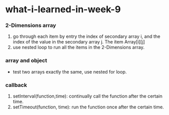 # what-i-learned-in-week-9
### 2-Dimensions array
1. go through each item by entry the index of secondary array i, and the index of the value in the secondary array j. The item Array[i][j] 
2. use nested loop to run all the items in the 2-Dimensions array.

### array and object
- test two arrays exactly the same, use nested for loop.

### callback
1. setInterval(function,time): continually call the function after the certain time.
2. setTimeout(function, time): run the function once after the certain time.
